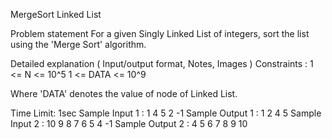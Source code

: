 MergeSort Linked List

Problem statement
For a given Singly Linked List of integers, sort the list using the 'Merge Sort' algorithm.

Detailed explanation ( Input/output format, Notes, Images )
Constraints :
1 <= N <= 10^5
1 <= DATA <= 10^9

Where 'DATA' denotes the value of node of Linked List.

Time Limit: 1sec
Sample Input 1 :
1 4 5 2 -1
Sample Output 1 :
1 2 4 5
Sample Input 2 :
10 9 8 7 6 5 4 -1
Sample Output 2 :
4 5 6 7 8 9 10